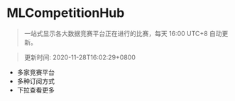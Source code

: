 # MLCompetitionHub

> 一站式显示各大数据竞赛平台正在进行的比赛，每天 16:00 UTC+8 自动更新。
  
> 更新时间: 2020-11-28T16:02:29+0800 

* 多家竞赛平台
* 多种订阅方式
* 下拉查看更多